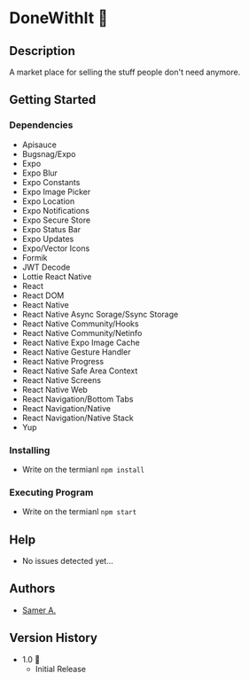 # DoneWithIt 🚀

## Description

A market place for selling the stuff people don't need anymore.

## Getting Started

### Dependencies

- Apisauce
- Bugsnag/Expo
- Expo
- Expo Blur
- Expo Constants
- Expo Image Picker
- Expo Location
- Expo Notifications
- Expo Secure Store
- Expo Status Bar
- Expo Updates
- Expo/Vector Icons
- Formik
- JWT Decode
- Lottie React Native
- React
- React DOM
- React Native
- React Native Async Sorage/Ssync Storage
- React Native Community/Hooks
- React Native Community/Netinfo
- React Native Expo Image Cache
- React Native Gesture Handler
- React Native Progress
- React Native Safe Area Context
- React Native Screens
- React Native Web
- React Navigation/Bottom Tabs
- React Navigation/Native
- React Navigation/Native Stack
- Yup

### Installing

- Write on the termianl `npm install`

### Executing Program

- Write on the termianl `npm start`

## Help

- No issues detected yet...

## Authors

- [Samer A.](https://cleversamer.web.app/)

## Version History

- 1.0 🚀
  - Initial Release
